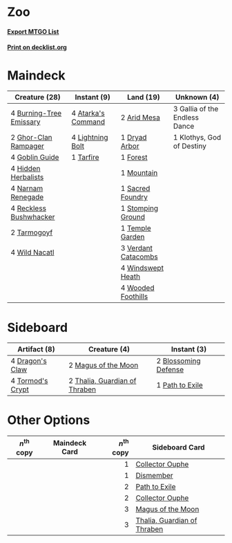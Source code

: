 # Zoo

#### [Export MTGO List](../collection/Zoo/Zoo.txt)
#### [Print on decklist.org](http://decklist.org/?deckmain=2%09Arid%20Mesa%0A4%09Atarka's%20Command%0A4%09Burning-Tree%20Emissary%0A1%09Dryad%20Arbor%0A1%09Forest%0A3%09Gallia%20of%20the%20Endless%20Dance%0A2%09Ghor-Clan%20Rampager%0A4%09Goblin%20Guide%0A4%09Hidden%20Herbalists%0A1%09Klothys,%20God%20of%20Destiny%0A4%09Lightning%20Bolt%0A1%09Mountain%0A4%09Narnam%20Renegade%0A4%09Reckless%20Bushwhacker%0A1%09Sacred%20Foundry%0A1%09Stomping%20Ground%0A1%09Tarfire%0A2%09Tarmogoyf%0A1%09Temple%20Garden%0A3%09Verdant%20Catacombs%0A4%09Wild%20Nacatl%0A4%09Windswept%20Heath%0A4%09Wooded%20Foothills&deckside=2%09Blossoming%20Defense%0A4%09Dragon's%20Claw%0A2%09Magus%20of%20the%20Moon%0A1%09Path%20to%20Exile%0A2%09Thalia,%20Guardian%20of%20Thraben%0A4%09Tormod's%20Crypt)
# Maindeck

|                                          Creature (28)                                           |                                         Instant (9)                                         |                                          Land (19)                                           |         Unknown (4)         |
|--------------------------------------------------------------------------------------------------|---------------------------------------------------------------------------------------------|----------------------------------------------------------------------------------------------|-----------------------------|
|4 [Burning-Tree Emissary](http://gatherer.wizards.com/Pages/Card/Details.aspx?multiverseid=426627)|4 [Atarka's Command](http://gatherer.wizards.com/Pages/Card/Details.aspx?multiverseid=394502)|2 [Arid Mesa](http://gatherer.wizards.com/Pages/Card/Details.aspx?multiverseid=405092)        |3 Gallia of the Endless Dance|
|2 [Ghor-Clan Rampager](http://gatherer.wizards.com/Pages/Card/Details.aspx?multiverseid=460302)   |4 [Lightning Bolt](http://gatherer.wizards.com/Pages/Card/Details.aspx?multiverseid=806)     |1 [Dryad Arbor](http://gatherer.wizards.com/Pages/Card/Details.aspx?multiverseid=136196)      |1 Klothys, God of Destiny    |
|4 [Goblin Guide](http://gatherer.wizards.com/Pages/Card/Details.aspx?multiverseid=425921)         |1 [Tarfire](http://gatherer.wizards.com/Pages/Card/Details.aspx?multiverseid=157921)         |1 [Forest](http://gatherer.wizards.com/Pages/Card/Details.aspx?multiverseid=439860)           |                             |
|4 [Hidden Herbalists](http://gatherer.wizards.com/Pages/Card/Details.aspx?multiverseid=423777)    |                                                                                             |1 [Mountain](http://gatherer.wizards.com/Pages/Card/Details.aspx?multiverseid=439859)         |                             |
|4 [Narnam Renegade](http://gatherer.wizards.com/Pages/Card/Details.aspx?multiverseid=423784)      |                                                                                             |1 [Sacred Foundry](http://gatherer.wizards.com/Pages/Card/Details.aspx?multiverseid=405106)   |                             |
|4 [Reckless Bushwhacker](http://gatherer.wizards.com/Pages/Card/Details.aspx?multiverseid=407626) |                                                                                             |1 [Stomping Ground](http://gatherer.wizards.com/Pages/Card/Details.aspx?multiverseid=405110)  |                             |
|2 [Tarmogoyf](http://gatherer.wizards.com/Pages/Card/Details.aspx?multiverseid=136142)            |                                                                                             |1 [Temple Garden](http://gatherer.wizards.com/Pages/Card/Details.aspx?multiverseid=405112)    |                             |
|4 [Wild Nacatl](http://gatherer.wizards.com/Pages/Card/Details.aspx?multiverseid=174989)          |                                                                                             |3 [Verdant Catacombs](http://gatherer.wizards.com/Pages/Card/Details.aspx?multiverseid=405113)|                             |
|                                                                                                  |                                                                                             |4 [Windswept Heath](http://gatherer.wizards.com/Pages/Card/Details.aspx?multiverseid=405115)  |                             |
|                                                                                                  |                                                                                             |4 [Wooded Foothills](http://gatherer.wizards.com/Pages/Card/Details.aspx?multiverseid=405116) |                             |


# Sideboard

|                                       Artifact (8)                                        |                                              Creature (4)                                              |                                          Instant (3)                                          |
|-------------------------------------------------------------------------------------------|--------------------------------------------------------------------------------------------------------|-----------------------------------------------------------------------------------------------|
|4 [Dragon's Claw](http://gatherer.wizards.com/Pages/Card/Details.aspx?multiverseid=129527) |2 [Magus of the Moon](http://gatherer.wizards.com/Pages/Card/Details.aspx?multiverseid=136152)          |2 [Blossoming Defense](http://gatherer.wizards.com/Pages/Card/Details.aspx?multiverseid=417719)|
|4 [Tormod's Crypt](http://gatherer.wizards.com/Pages/Card/Details.aspx?multiverseid=389723)|2 [Thalia, Guardian of Thraben](http://gatherer.wizards.com/Pages/Card/Details.aspx?multiverseid=442025)|1 [Path to Exile](http://gatherer.wizards.com/Pages/Card/Details.aspx?multiverseid=220511)     |


# Other Options

|*n*<sup>th</sup> copy|Maindeck Card|*n*<sup>th</sup> copy|                                            Sideboard Card                                            |
|---------------------|-------------|--------------------:|------------------------------------------------------------------------------------------------------|
|                     |             |                    1|[Collector Ouphe](http://gatherer.wizards.com/Pages/Card/Details.aspx?multiverseid=464107)            |
|                     |             |                    1|[Dismember](http://gatherer.wizards.com/Pages/Card/Details.aspx?multiverseid=382182)                  |
|                     |             |                    2|[Path to Exile](http://gatherer.wizards.com/Pages/Card/Details.aspx?multiverseid=220511)              |
|                     |             |                    2|[Collector Ouphe](http://gatherer.wizards.com/Pages/Card/Details.aspx?multiverseid=464107)            |
|                     |             |                    3|[Magus of the Moon](http://gatherer.wizards.com/Pages/Card/Details.aspx?multiverseid=136152)          |
|                     |             |                    3|[Thalia, Guardian of Thraben](http://gatherer.wizards.com/Pages/Card/Details.aspx?multiverseid=442025)|

